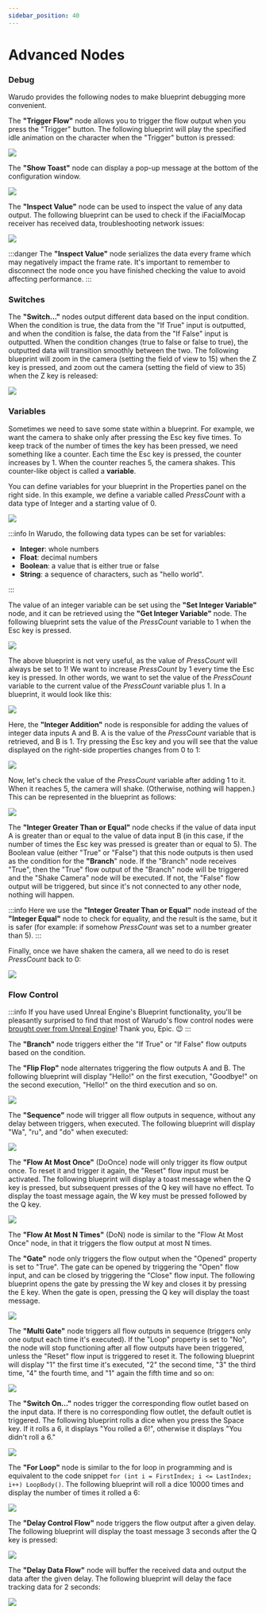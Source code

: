 ```yaml
---
sidebar_position: 40
---
```


# Advanced Nodes

### Debug

Warudo provides the following nodes to make blueprint debugging more convenient.

The **"Trigger Flow"** node allows you to trigger the flow output when you press the "Trigger" button. The following blueprint will play the specified idle animation on the character when the "Trigger" button is pressed:

![](/doc-img/en-blueprint-advanced-node-1.webp)

The **"Show Toast"** node can display a pop-up message at the bottom of the configuration window.

![](/doc-img/en-blueprint-advanced-node-2.webp)

The **"Inspect Value"** node can be used to inspect the value of any data output. The following blueprint can be used to check if the iFacialMocap receiver has received data, troubleshooting network issues:

![](/doc-img/en-blueprint-advanced-node-3.webp)

:::danger
The **"Inspect Value"** node serializes the data every frame which may negatively impact the frame rate. It's important to remember to disconnect the node once you have finished checking the value to avoid affecting performance.
:::

### **Switches**

The **"Switch…"** nodes output different data based on the input condition. When the condition is true, the data from the "If True" input is outputted, and when the condition is false, the data from the "If False" input is outputted. When the condition changes (true to false or false to true), the outputted data will transition smoothly between the two. The following blueprint will zoom in the camera (setting the field of view to 15) when the Z key is pressed, and zoom out the camera (setting the field of view to 35) when the Z key is released:

![](/doc-img/en-blueprint-advanced-node-4.webp)

### Variables

Sometimes we need to save some state within a blueprint. For example, we want the camera to shake only after pressing the Esc key five times. To keep track of the number of times the key has been pressed, we need something like a counter. Each time the Esc key is pressed, the counter increases by 1. When the counter reaches 5, the camera shakes. This counter-like object is called a **variable**.

You can define variables for your blueprint in the Properties panel on the right side. In this example, we define a variable called _PressCount_ with a data type of Integer and a starting value of 0.

![](/doc-img/en-blueprint-advanced-node-5.webp)

:::info
In Warudo, the following data types can be set for variables:

* **Integer**: whole numbers
* **Float**: decimal numbers
* **Boolean**: a value that is either true or false
* **String**: a sequence of characters, such as "hello world".

:::

The value of an integer variable can be set using the **"Set Integer Variable"** node, and it can be retrieved using the **"Get Integer Variable"** node. The following blueprint sets the value of the _PressCount_ variable to 1 when the Esc key is pressed.

![](/doc-img/en-blueprint-advanced-node-6.webp)

The above blueprint is not very useful, as the value of _PressCount_ will always be set to 1! We want to increase _PressCount_ by 1 every time the Esc key is pressed. In other words, we want to set the value of the _PressCount_ variable to the current value of the _PressCount_ variable plus 1. In a blueprint, it would look like this:

![](/doc-img/en-blueprint-advanced-node-7.webp)

Here, the **"Integer Addition"** node is responsible for adding the values of integer data inputs A and B. A is the value of the _PressCount_ variable that is retrieved, and B is 1. Try pressing the Esc key and you will see that the value displayed on the right-side properties changes from 0 to 1:

![](/doc-img/en-blueprint-advanced-node-8.webp)

Now, let's check the value of the _PressCount_ variable after adding 1 to it. When it reaches 5, the camera will shake. (Otherwise, nothing will happen.) This can be represented in the blueprint as follows:

![](/doc-img/en-blueprint-advanced-node-9.webp)

The **"Integer Greater Than or Equal"** node checks if the value of data input A is greater than or equal to the value of data input B (in this case, if the number of times the Esc key was pressed is greater than or equal to 5). The Boolean value (either "True" or "False") that this node outputs is then used as the condition for the **"Branch**" node. If the "Branch" node receives "True", then the "True" flow output of the "Branch" node will be triggered and the "Shake Camera" node will be executed. If not, the "False" flow output will be triggered, but since it's not connected to any other node, nothing will happen.

:::info
Here we use the **"Integer Greater Than or Equal"** node instead of the **"Integer Equal"** node to check for equality, and the result is the same, but it is safer (for example: if somehow _PressCount_ was set to a number greater than 5).
:::

Finally, once we have shaken the camera, all we need to do is reset _PressCount_ back to 0:

![](/doc-img/en-blueprint-advanced-node-10.webp)

### Flow Control

:::info
If you have used Unreal Engine's Blueprint functionality, you'll be pleasantly surprised to find that most of Warudo's flow control nodes were [brought over from Unreal Engine](https://docs.unrealengine.com/4.26/zh-CN/ProgrammingAndScripting/Blueprints/UserGuide/FlowControl/)! Thank you, Epic. 😉
:::

The **"Branch"** node triggers either the "If True" or "If False" flow outputs based on the condition.

The **"Flip Flop"** node alternates triggering the flow outputs A and B. The following blueprint will display "Hello!" on the first execution, "Goodbye!" on the second execution, "Hello!" on the third execution and so on.

![](/doc-img/en-blueprint-advanced-node-11.webp)

The **"Sequence"** node will trigger all flow outputs in sequence, without any delay between triggers, when executed. The following blueprint will display "Wa", "ru", and "do" when executed:

![](/doc-img/en-blueprint-advanced-node-12.webp)

The **"Flow At Most Once"** (DoOnce) node will only trigger its flow output once. To reset it and trigger it again, the "Reset" flow input must be activated. The following blueprint will display a toast message when the Q key is pressed, but subsequent presses of the Q key will have no effect. To display the toast message again, the W key must be pressed followed by the Q key.

![](/doc-img/en-blueprint-advanced-node-13.webp)

The **"Flow At Most N Times"** (DoN) node is similar to the "Flow At Most Once" node, in that it triggers the flow output at most N times.

The **"Gate"** node only triggers the flow output when the "Opened" property is set to "True". The gate can be opened by triggering the "Open" flow input, and can be closed by triggering the "Close" flow input. The following blueprint opens the gate by pressing the W key and closes it by pressing the E key. When the gate is open, pressing the Q key will display the toast message.

![](/doc-img/en-blueprint-advanced-node-14.webp)

The **"Multi Gate"** node triggers all flow outputs in sequence (triggers only one output each time it's executed). If the "Loop" property is set to "No", the node will stop functioning after all flow outputs have been triggered, unless the "Reset" flow input is triggered to reset it. The following blueprint will display "1" the first time it's executed, "2" the second time, "3" the third time, "4" the fourth time, and "1" again the fifth time and so on:

![](/doc-img/en-blueprint-advanced-node-15.webp)

The **"Switch On..."** nodes trigger the corresponding flow outlet based on the input data. If there is no corresponding flow outlet, the default outlet is triggered. The following blueprint rolls a dice when you press the Space key. If it rolls a 6, it displays "You rolled a 6!", otherwise it displays "You didn't roll a 6."

![](/doc-img/en-blueprint-advanced-node-16.webp)

The **"For Loop"** node is similar to the for loop in programming and is equivalent to the code snippet `for (int i = FirstIndex; i <= LastIndex; i++) LoopBody()`. The following blueprint will roll a dice 10000 times and display the number of times it rolled a 6:

![](/doc-img/en-blueprint-advanced-node-17.webp)

The **"Delay Control Flow"** node triggers the flow output after a given delay. The following blueprint will display the toast message 3 seconds after the Q key is pressed:

![](/doc-img/en-blueprint-advanced-node-18.webp)

The **"Delay Data Flow"** node will buffer the received data and output the data after the given delay. The following blueprint will delay the face tracking data for 2 seconds:

![](/doc-img/en-blueprint-advanced-node-19.webp)
